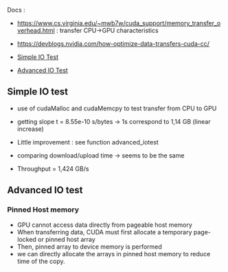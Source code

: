 <!-- CUDA 16/05 -->

Docs :
* https://www.cs.virginia.edu/~mwb7w/cuda_support/memory_transfer_overhead.html : transfer CPU->GPU characteristics
* https://devblogs.nvidia.com/how-optimize-data-transfers-cuda-cc/

* [Simple IO Test](#simple-io-test)
* [Advanced IO Test](#advanced-io-test)

## Simple IO test

* use of cudaMalloc and cudaMemcpy to test transfer from CPU to GPU
* getting slope t = 8.55e-10 s/bytes -> 1s correspond to  1,14 GB (linear increase)

* Little improvement : see function advanced_iotest
* comparing download/upload time -> seems to be the same
* Throughput = 1,424 GB/s

## Advanced IO test

### Pinned Host memory

* GPU cannot access data directly from pageable host memory
* When transferring data, CUDA must first allocate a temporary page-locked or pinned host array
* Then, pinned array to device memory is performed
* we can directly allocate the arrays in pinned host memory to reduce time of the copy.
